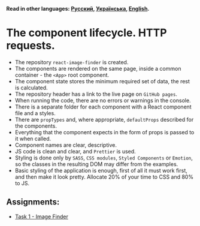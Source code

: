 **Read in other languages: [Русский](README.md), [Українська](README.ua.md),
[English](README.en.md).**

# The component lifecycle. HTTP requests.

- The repository `react-image-finder` is created.
- The components are rendered on the same page, inside a common container - the
  `<App>` root component.
- The component state stores the minimum required set of data, the rest is
  calculated.
- The repository header has a link to the live page on `GitHub pages`.
- When running the code, there are no errors or warnings in the console.
- There is a separate folder for each component with a React component file and
  a styles.
- There are `propTypes` and, where appropriate, `defaultProps` described for the
  components.
- Everything that the component expects in the form of props is passed to it
  when called.
- Component names are clear, descriptive.
- JS code is clean and clear, and `Prettier` is used.
- Styling is done only by `SASS`, `CSS modules`, `Styled Components` or
  `Emotion`, so the classes in the resulting DOM may differ from the examples.
- Basic styling of the application is enough, first of all it must work first,
  and then make it look pretty. Allocate 20% of your time to CSS and 80% to JS.

## Assignments:

- [Task 1 - Image Finder](assets/README.en.md)
